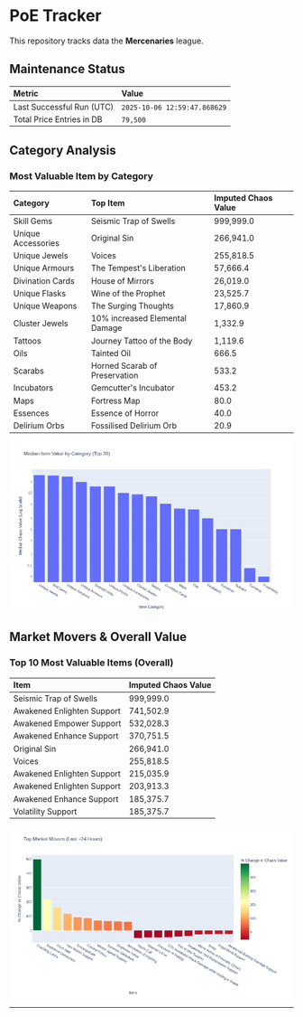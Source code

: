 # PoE Tracker

This repository tracks data the **Mercenaries** league.

## Maintenance Status

<!-- START_MAINTENANCE -->
| Metric | Value |
|:---|:---|
| Last Successful Run (UTC) | `2025-10-06 12:59:47.868629` |
| Total Price Entries in DB | `79,500` |

<!-- END_MAINTENANCE -->

## Category Analysis

<!-- START_CATEGORY_ANALYSIS -->
### Most Valuable Item by Category
| Category | Top Item | Imputed Chaos Value |
| :--- | :--- | :--- |
| Skill Gems | Seismic Trap of Swells | 999,999.0 |
| Unique Accessories | Original Sin | 266,941.0 |
| Unique Jewels | Voices | 255,818.5 |
| Unique Armours | The Tempest's Liberation | 57,666.4 |
| Divination Cards | House of Mirrors | 26,019.0 |
| Unique Flasks | Wine of the Prophet | 23,525.7 |
| Unique Weapons | The Surging Thoughts | 17,860.9 |
| Cluster Jewels | 10% increased Elemental Damage | 1,332.9 |
| Tattoos | Journey Tattoo of the Body | 1,119.6 |
| Oils | Tainted Oil | 666.5 |
| Scarabs | Horned Scarab of Preservation | 533.2 |
| Incubators | Gemcutter's Incubator | 453.2 |
| Maps | Fortress Map | 80.0 |
| Essences | Essence of Horror | 40.0 |
| Delirium Orbs | Fossilised Delirium Orb | 20.9 |


![Category Analysis Chart](charts/category_analysis.png)
<!-- END_CATEGORY_ANALYSIS -->

## Market Movers & Overall Value

<!-- START_ANALYSIS -->
### Top 10 Most Valuable Items (Overall)
| Item | Imputed Chaos Value |
| :--- | :--- |
| Seismic Trap of Swells | 999,999.0 |
| Awakened Enlighten Support | 741,502.9 |
| Awakened Empower Support | 532,028.3 |
| Awakened Enhance Support | 370,751.5 |
| Original Sin | 266,941.0 |
| Voices | 255,818.5 |
| Awakened Enlighten Support | 215,035.9 |
| Awakened Enlighten Support | 203,913.3 |
| Awakened Enhance Support | 185,375.7 |
| Volatility Support | 185,375.7 |


![Market Movers Chart](charts/market_movers.png)
<!-- END_ANALYSIS -->

---
